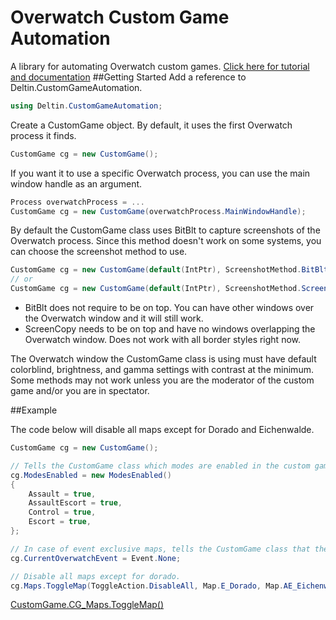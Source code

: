 # Overwatch Custom Game Automation
A library for automating Overwatch custom games.
[Click here for tutorial and documentation](https://www.abyxa.net/Library/Library.html)
##Getting Started
Add a reference to Deltin.CustomGameAutomation.
```C#
using Deltin.CustomGameAutomation;
```
Create a CustomGame object. By default, it uses the first Overwatch process it finds.
```C#
CustomGame cg = new CustomGame();
```
If you want it to use a specific Overwatch process, you can use the main window handle as an argument.
```C#
Process overwatchProcess = ...
CustomGame cg = new CustomGame(overwatchProcess.MainWindowHandle);
```
By default the CustomGame class uses BitBlt to capture screenshots of the Overwatch process. Since this method doesn't work on some systems, you can choose the screenshot method to use.
```C#
CustomGame cg = new CustomGame(default(IntPtr), ScreenshotMethod.BitBlt);
// or
CustomGame cg = new CustomGame(default(IntPtr), ScreenshotMethod.ScreenCopy);
```
- BitBlt does not require to be on top. You can have other windows over the Overwatch window and it will still work.
- ScreenCopy needs to be on top and have no windows overlapping the Overwatch window. Does not work with all border styles right now.

The Overwatch window the CustomGame class is using must have default colorblind, brightness, and gamma settings with contrast at the minimum. Some methods may not work unless you are the moderator of the custom game and/or you are in spectator.

##Example

The code below will disable all maps except for Dorado and Eichenwalde.
```C#
CustomGame cg = new CustomGame();

// Tells the CustomGame class which modes are enabled in the custom game.
cg.ModesEnabled = new ModesEnabled()
{
	Assault = true,
	AssaultEscort = true,
	Control = true,
	Escort = true,
};

// In case of event exclusive maps, tells the CustomGame class that there are no Overwatch events currently.
cg.CurrentOverwatchEvent = Event.None;

// Disable all maps except for dorado.
cg.Maps.ToggleMap(ToggleAction.DisableAll, Map.E_Dorado, Map.AE_Eichenwalde);
```
[CustomGame.CG_Maps.ToggleMap()](https://www.abyxa.net/Library/CustomGame/Maps/ToggleMap.html "CustomGame.CG_Maps.ToggleMap()")